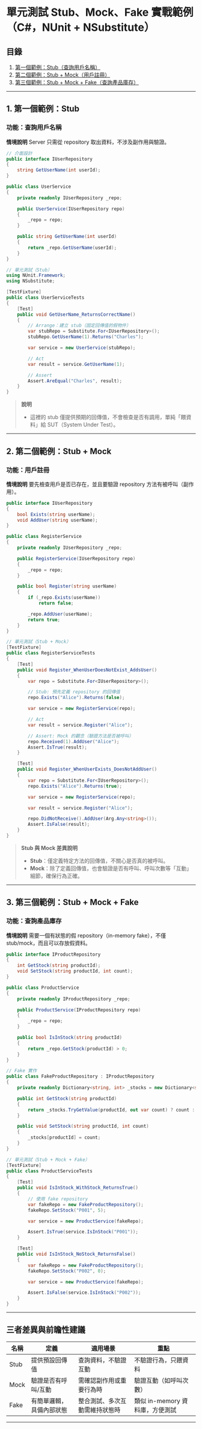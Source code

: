 # 單元測試 Stub、Mock、Fake 實戰範例（C#，NUnit + NSubstitute）

## 目錄

1. [第一個範例：Stub（查詢用戶名稱）](#stub)
2. [第二個範例：Stub + Mock（用戶註冊）](#stubmock)
3. [第三個範例：Stub + Mock + Fake（查詢產品庫存）](#stubmockfake)

---

<a name="stub"></a>

## 1. 第一個範例：Stub

### 功能：查詢用戶名稱

**情境說明**
Server 只需從 repository 取出資料，不涉及副作用與驗證。

```csharp
// 介面設計
public interface IUserRepository
{
    string GetUserName(int userId);
}

public class UserService
{
    private readonly IUserRepository _repo;

    public UserService(IUserRepository repo)
    {
        _repo = repo;
    }

    public string GetUserName(int userId)
    {
        return _repo.GetUserName(userId);
    }
}

// 單元測試（Stub）
using NUnit.Framework;
using NSubstitute;

[TestFixture]
public class UserServiceTests
{
    [Test]
    public void GetUserName_ReturnsCorrectName()
    {
        // Arrange：建立 stub（固定回傳值的假物件）
        var stubRepo = Substitute.For<IUserRepository>();
        stubRepo.GetUserName(1).Returns("Charles");

        var service = new UserService(stubRepo);

        // Act
        var result = service.GetUserName(1);

        // Assert
        Assert.AreEqual("Charles", result);
    }
}
```

> **說明**
>
> * 這裡的 stub 僅提供預期的回傳值，不會檢查是否有調用，單純「餵資料」給 SUT（System Under Test）。

---

<a name="stubmock"></a>

## 2. 第二個範例：Stub + Mock

### 功能：用戶註冊

**情境說明**
要先檢查用戶是否已存在，並且要驗證 repository 方法有被呼叫（副作用）。

```csharp
public interface IUserRepository
{
    bool Exists(string userName);
    void AddUser(string userName);
}

public class RegisterService
{
    private readonly IUserRepository _repo;

    public RegisterService(IUserRepository repo)
    {
        _repo = repo;
    }

    public bool Register(string userName)
    {
        if (_repo.Exists(userName))
            return false;

        _repo.AddUser(userName);
        return true;
    }
}

// 單元測試（Stub + Mock）
[TestFixture]
public class RegisterServiceTests
{
    [Test]
    public void Register_WhenUserDoesNotExist_AddsUser()
    {
        var repo = Substitute.For<IUserRepository>();

        // Stub: 預先定義 repository 的回傳值
        repo.Exists("Alice").Returns(false);

        var service = new RegisterService(repo);

        // Act
        var result = service.Register("Alice");

        // Assert: Mock 的觀念（驗證方法是否被呼叫）
        repo.Received(1).AddUser("Alice");
        Assert.IsTrue(result);
    }

    [Test]
    public void Register_WhenUserExists_DoesNotAddUser()
    {
        var repo = Substitute.For<IUserRepository>();
        repo.Exists("Alice").Returns(true);

        var service = new RegisterService(repo);

        var result = service.Register("Alice");

        repo.DidNotReceive().AddUser(Arg.Any<string>());
        Assert.IsFalse(result);
    }
}
```

> **Stub 與 Mock 差異說明**
>
> * **Stub**：僅定義特定方法的回傳值，不關心是否真的被呼叫。
> * **Mock**：除了定義回傳值，也會驗證是否有呼叫、呼叫次數等「互動」細節，確保行為正確。

---

<a name="stubmockfake"></a>

## 3. 第三個範例：Stub + Mock + Fake

### 功能：查詢產品庫存

**情境說明**
需要一個有狀態的假 repository（in-memory fake），不僅 stub/mock，而且可以存放假資料。

```csharp
public interface IProductRepository
{
    int GetStock(string productId);
    void SetStock(string productId, int count);
}

public class ProductService
{
    private readonly IProductRepository _repo;

    public ProductService(IProductRepository repo)
    {
        _repo = repo;
    }

    public bool IsInStock(string productId)
    {
        return _repo.GetStock(productId) > 0;
    }
}

// Fake 實作
public class FakeProductRepository : IProductRepository
{
    private readonly Dictionary<string, int> _stocks = new Dictionary<string, int>();

    public int GetStock(string productId)
    {
        return _stocks.TryGetValue(productId, out var count) ? count : 0;
    }

    public void SetStock(string productId, int count)
    {
        _stocks[productId] = count;
    }
}

// 單元測試（Stub + Mock + Fake）
[TestFixture]
public class ProductServiceTests
{
    [Test]
    public void IsInStock_WithStock_ReturnsTrue()
    {
        // 使用 fake repository
        var fakeRepo = new FakeProductRepository();
        fakeRepo.SetStock("P001", 5);

        var service = new ProductService(fakeRepo);

        Assert.IsTrue(service.IsInStock("P001"));
    }

    [Test]
    public void IsInStock_NoStock_ReturnsFalse()
    {
        var fakeRepo = new FakeProductRepository();
        fakeRepo.SetStock("P002", 0);

        var service = new ProductService(fakeRepo);

        Assert.IsFalse(service.IsInStock("P002"));
    }
}
```

---

<a name="diff"></a>

## 三者差異與前瞻性建議

| 名稱   | 定義           | 適用場景            | 重點                    |
| ---- | ------------ | --------------- | --------------------- |
| Stub | 提供預設回傳值      | 查詢資料，不驗證互動      | 不驗證行為，只餵資料            |
| Mock | 驗證是否有呼叫/互動   | 需確認副作用或重要行為時    | 驗證互動（如呼叫次數）           |
| Fake | 有簡單邏輯，具備內部狀態 | 整合測試、多次互動需維持狀態時 | 類似 in-memory 資料庫，方便測試 |

---
